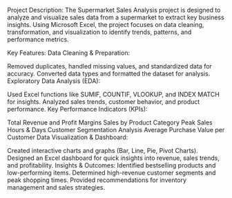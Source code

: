 Project Description:
The Supermarket Sales Analysis project is designed to analyze and visualize sales data from a supermarket to extract key business insights. Using Microsoft Excel, the project focuses on data cleaning, transformation, and visualization to identify trends, patterns, and performance metrics.

Key Features:
Data Cleaning & Preparation:

Removed duplicates, handled missing values, and standardized data for accuracy.
Converted data types and formatted the dataset for analysis.
Exploratory Data Analysis (EDA):

Used Excel functions like SUMIF, COUNTIF, VLOOKUP, and INDEX MATCH for insights.
Analyzed sales trends, customer behavior, and product performance.
Key Performance Indicators (KPIs):

Total Revenue and Profit Margins
Sales by Product Category
Peak Sales Hours & Days
Customer Segmentation Analysis
Average Purchase Value per Customer
Data Visualization & Dashboard:

Created interactive charts and graphs (Bar, Line, Pie, Pivot Charts).
Designed an Excel dashboard for quick insights into revenue, sales trends, and profitability.
Insights & Outcomes:
Identified bestselling products and low-performing items.
Determined high-revenue customer segments and peak shopping times.
Provided recommendations for inventory management and sales strategies.
